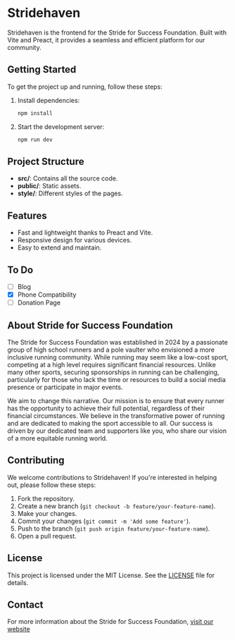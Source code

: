 # Stridehaven

Stridehaven is the frontend for the Stride for Success Foundation. Built with Vite and Preact, it provides a seamless and efficient platform for our community.

## Getting Started

To get the project up and running, follow these steps:

1. Install dependencies:
    ```bash
    npm install
    ```

2. Start the development server:
    ```bash
    npm run dev
    ```

## Project Structure

- **src/**: Contains all the source code.
- **public/**: Static assets.
- **style/**: Different styles of the pages.

## Features

- Fast and lightweight thanks to Preact and Vite.
- Responsive design for various devices.
- Easy to extend and maintain.

## To Do

- [ ] Blog
- [x] Phone Compatibility
- [ ] Donation Page

## About Stride for Success Foundation

The Stride for Success Foundation was established in 2024 by a passionate group of high school runners and a pole vaulter who envisioned a more inclusive running community. While running may seem like a low-cost sport, competing at a high level requires significant financial resources. Unlike many other sports, securing sponsorships in running can be challenging, particularly for those who lack the time or resources to build a social media presence or participate in major events.

We aim to change this narrative. Our mission is to ensure that every runner has the opportunity to achieve their full potential, regardless of their financial circumstances. We believe in the transformative power of running and are dedicated to making the sport accessible to all. Our success is driven by our dedicated team and supporters like you, who share our vision of a more equitable running world.

## Contributing

We welcome contributions to Stridehaven! If you're interested in helping out, please follow these steps:

1. Fork the repository.
2. Create a new branch (`git checkout -b feature/your-feature-name`).
3. Make your changes.
4. Commit your changes (`git commit -m 'Add some feature'`).
5. Push to the branch (`git push origin feature/your-feature-name`).
6. Open a pull request.

## License

This project is licensed under the MIT License. See the [LICENSE](LICENSE) file for details.

## Contact

For more information about the Stride for Success Foundation, [visit our website](https://strideforsuccess.org/contact)
